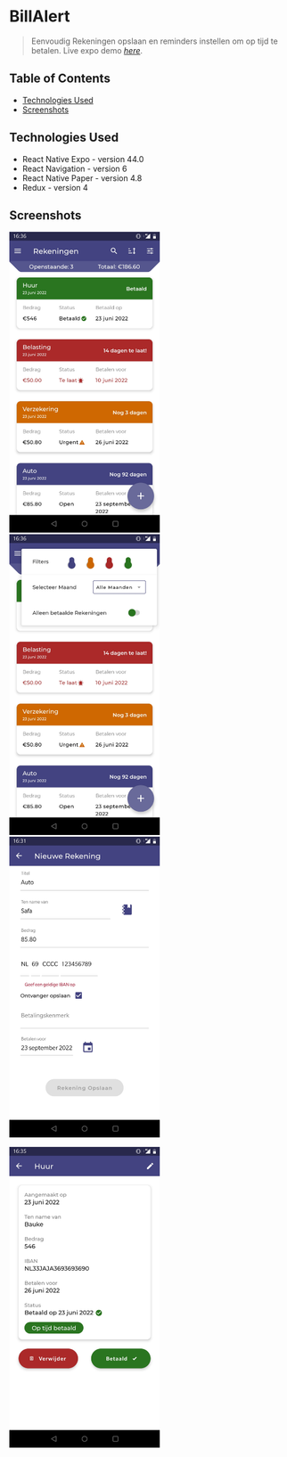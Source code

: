 # BillAlert
> Eenvoudig Rekeningen opslaan en reminders instellen om op tijd te betalen. 
> Live expo demo [_here_](https://expo.dev/@sjaakvanlenten/weatherApp).

## Table of Contents
* [Technologies Used](#technologies-used)
* [Screenshots](#screenshots)

## Technologies Used
- React Native Expo - version 44.0
- React Navigation - version 6
- React Native Paper - version 4.8
- Redux - version 4

## Screenshots

<p float="left">
<img src="./screenshots/Main.jpg" width="270" height="540">
 &nbsp;&nbsp;&nbsp;&nbsp;&nbsp;&nbsp;&nbsp;&nbsp;&nbsp;&nbsp;&nbsp;&nbsp;
<img src="./screenshots/Menu.jpg" width="270" height="540">
<img src="./screenshots/Input.jpg" width="270" height="540">
</p>
<p float="left">
<img src="./screenshots/Details.jpg" width="270" height="540">
</p>
